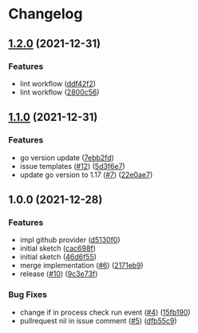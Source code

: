# Changelog

## [1.2.0](https://www.github.com/diegolnasc/gotcha/compare/v1.1.0...v1.2.0) (2021-12-31)


### Features

* lint workflow ([ddf42f2](https://www.github.com/diegolnasc/gotcha/commit/ddf42f23c086b27c53b8008a349680a10dfa3c96))
* lint workflow ([2800c56](https://www.github.com/diegolnasc/gotcha/commit/2800c56ecefc351bb5e7125d9c53376bfb3155d6))

## [1.1.0](https://www.github.com/diegolnasc/gotcha/compare/v1.0.0...v1.1.0) (2021-12-31)


### Features

* go version update ([7ebb2fd](https://www.github.com/diegolnasc/gotcha/commit/7ebb2fdc23f7d6c728bf901b0f1b5a47ab2aba90))
* issue templates ([#12](https://www.github.com/diegolnasc/gotcha/issues/12)) ([5d3f6e7](https://www.github.com/diegolnasc/gotcha/commit/5d3f6e7819ef886f7c8b971b4297d033487baa6c))
* update go version to 1.17 ([#7](https://www.github.com/diegolnasc/gotcha/issues/7)) ([22e0ae7](https://www.github.com/diegolnasc/gotcha/commit/22e0ae7aee8f95ad06492c98dc1298415be27a9a))

## 1.0.0 (2021-12-28)


### Features

* impl github provider ([d5130f0](https://www.github.com/diegolnasc/gotcha/commit/d5130f01a7fbbb8e82bc819dbfd83c7ad83ec24c))
* initial sketch ([cac698f](https://www.github.com/diegolnasc/gotcha/commit/cac698f3da263b73ffb88cef2fb610e64f3a0468))
* initial sketch ([46d6f55](https://www.github.com/diegolnasc/gotcha/commit/46d6f55440e910a4894a382957a8e502c4e68321))
* merge implementation ([#6](https://www.github.com/diegolnasc/gotcha/issues/6)) ([2171eb9](https://www.github.com/diegolnasc/gotcha/commit/2171eb91efe22693c262e24b6457e6a3f7486d5e))
* release ([#10](https://www.github.com/diegolnasc/gotcha/issues/10)) ([9c3e73f](https://www.github.com/diegolnasc/gotcha/commit/9c3e73f51c6c07240248b2a4540e432cfbf63927))


### Bug Fixes

* change if in process check run event ([#4](https://www.github.com/diegolnasc/gotcha/issues/4)) ([15fb190](https://www.github.com/diegolnasc/gotcha/commit/15fb190e938a52b512d780e55ebcca9a927ac9de))
* pullrequest nil in issue comment ([#5](https://www.github.com/diegolnasc/gotcha/issues/5)) ([dfb55c9](https://www.github.com/diegolnasc/gotcha/commit/dfb55c9803ab725aa2862b80eef0678870b7d759))
